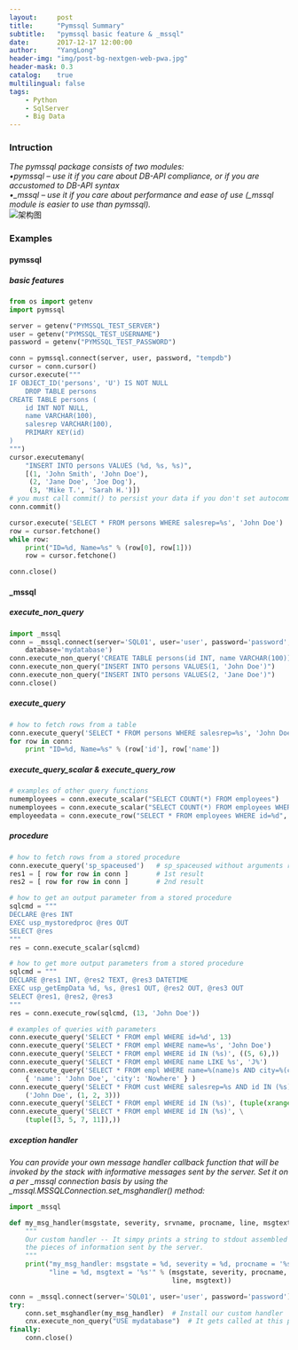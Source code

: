 ```yaml
---
layout:     post
title:      "Pymssql Summary"
subtitle:   "pymssql basic feature & _mssql"
date:       2017-12-17 12:00:00
author:     "YangLong"
header-img: "img/post-bg-nextgen-web-pwa.jpg"
header-mask: 0.3
catalog:    true 
multilingual: false  
tags:
    - Python
    - SqlServer 
    - Big Data  
---
```


### Intruction  
*The pymssql package consists of two modules:  
•pymssql – use it if you care about DB-API compliance, or if you are accustomed to DB-API syntax  
•_mssql – use it if you care about performance and ease of use (_mssql module is easier to use than pymssql).*  
![架构图](http://pymssql.org/en/stable/_images/pymssql-stack.png)

### Examples
#### pymssql
##### basic features
```python 
from os import getenv
import pymssql

server = getenv("PYMSSQL_TEST_SERVER")
user = getenv("PYMSSQL_TEST_USERNAME")
password = getenv("PYMSSQL_TEST_PASSWORD")

conn = pymssql.connect(server, user, password, "tempdb")
cursor = conn.cursor()
cursor.execute("""
IF OBJECT_ID('persons', 'U') IS NOT NULL
    DROP TABLE persons
CREATE TABLE persons (
    id INT NOT NULL,
    name VARCHAR(100),
    salesrep VARCHAR(100),
    PRIMARY KEY(id)
)
""")
cursor.executemany(
    "INSERT INTO persons VALUES (%d, %s, %s)",
    [(1, 'John Smith', 'John Doe'),
     (2, 'Jane Doe', 'Joe Dog'),
     (3, 'Mike T.', 'Sarah H.')])
# you must call commit() to persist your data if you don't set autocommit to True
conn.commit()

cursor.execute('SELECT * FROM persons WHERE salesrep=%s', 'John Doe')
row = cursor.fetchone()
while row:
    print("ID=%d, Name=%s" % (row[0], row[1]))
    row = cursor.fetchone()

conn.close()

```

#### _mssql
##### execute_non_query
```python 
import _mssql
conn = _mssql.connect(server='SQL01', user='user', password='password', \
    database='mydatabase')
conn.execute_non_query('CREATE TABLE persons(id INT, name VARCHAR(100))')
conn.execute_non_query("INSERT INTO persons VALUES(1, 'John Doe')")
conn.execute_non_query("INSERT INTO persons VALUES(2, 'Jane Doe')")
conn.close()
```
##### execute_query
```python
# how to fetch rows from a table
conn.execute_query('SELECT * FROM persons WHERE salesrep=%s', 'John Doe')
for row in conn:
    print "ID=%d, Name=%s" % (row['id'], row['name'])
```
##### execute_query_scalar & execute_query_row
```python
# examples of other query functions
numemployees = conn.execute_scalar("SELECT COUNT(*) FROM employees")
numemployees = conn.execute_scalar("SELECT COUNT(*) FROM employees WHERE name LIKE 'J%'")    # note that '%' is not a special character here
employeedata = conn.execute_row("SELECT * FROM employees WHERE id=%d", 13)

```
##### procedure
```python
# how to fetch rows from a stored procedure
conn.execute_query('sp_spaceused')   # sp_spaceused without arguments returns 2 result sets
res1 = [ row for row in conn ]       # 1st result
res2 = [ row for row in conn ]       # 2nd result
```
```python
# how to get an output parameter from a stored procedure
sqlcmd = """
DECLARE @res INT
EXEC usp_mystoredproc @res OUT
SELECT @res
"""
res = conn.execute_scalar(sqlcmd)
```
```python
# how to get more output parameters from a stored procedure
sqlcmd = """
DECLARE @res1 INT, @res2 TEXT, @res3 DATETIME
EXEC usp_getEmpData %d, %s, @res1 OUT, @res2 OUT, @res3 OUT
SELECT @res1, @res2, @res3
"""
res = conn.execute_row(sqlcmd, (13, 'John Doe'))
```
```python
# examples of queries with parameters
conn.execute_query('SELECT * FROM empl WHERE id=%d', 13)
conn.execute_query('SELECT * FROM empl WHERE name=%s', 'John Doe')
conn.execute_query('SELECT * FROM empl WHERE id IN (%s)', ((5, 6),))
conn.execute_query('SELECT * FROM empl WHERE name LIKE %s', 'J%')
conn.execute_query('SELECT * FROM empl WHERE name=%(name)s AND city=%(city)s', \
    { 'name': 'John Doe', 'city': 'Nowhere' } )
conn.execute_query('SELECT * FROM cust WHERE salesrep=%s AND id IN (%s)', \
    ('John Doe', (1, 2, 3)))
conn.execute_query('SELECT * FROM empl WHERE id IN (%s)', (tuple(xrange(4)),))
conn.execute_query('SELECT * FROM empl WHERE id IN (%s)', \
    (tuple([3, 5, 7, 11]),))
```
##### exception handler 
*You can provide your own message handler callback function that will be invoked by the stack with informative messages sent by the server. Set it on a per _mssql connection basis by using the _mssql.MSSQLConnection.set_msghandler() method:*
```python
import _mssql

def my_msg_handler(msgstate, severity, srvname, procname, line, msgtext):
    """
    Our custom handler -- It simpy prints a string to stdout assembled from
    the pieces of information sent by the server.
    """
    print("my_msg_handler: msgstate = %d, severity = %d, procname = '%s', "
          "line = %d, msgtext = '%s'" % (msgstate, severity, procname,
                                         line, msgtext))

conn = _mssql.connect(server='SQL01', user='user', password='password')
try:
    conn.set_msghandler(my_msg_handler)  # Install our custom handler
    cnx.execute_non_query("USE mydatabase")  # It gets called at this point
finally:
    conn.close()
```